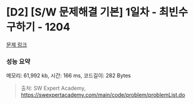 # [D2] [S/W 문제해결 기본] 1일차 - 최빈수 구하기 - 1204 

[문제 링크](https://swexpertacademy.com/main/code/problem/problemDetail.do?contestProbId=AV13zo1KAAACFAYh) 

### 성능 요약

메모리: 61,992 kb, 시간: 166 ms, 코드길이: 282 Bytes



> 출처: SW Expert Academy, https://swexpertacademy.com/main/code/problem/problemList.do
